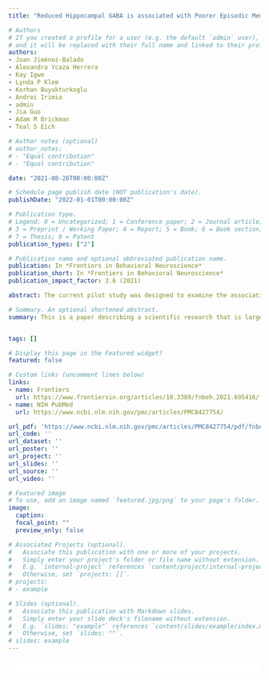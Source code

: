```yaml
---
title: "Reduced Hippocampal GABA is associated with Poorer Episodic Memory in Healthy Older Women: A Pilot Study"

# Authors
# If you created a profile for a user (e.g. the default `admin` user), write the username (folder name) here
# and it will be replaced with their full name and linked to their profile.
authors:
- Joan Jiménez-Balado
- Alexandra Ycaza Herrera
- Kay Igwe
- Lynda P Klem
- Korhan Buyukturkoglu
- Andrei Irimia
- admin
- Jia Guo
- Adam M Brickman
- Teal S Eich

# Author notes (optional)
# author_notes:
# - "Equal contribution"
# - "Equal contribution"

date: "2021-08-26T00:00:00Z"

# Schedule page publish date (NOT publication's date).
publishDate: "2022-01-01T00:00:00Z"

# Publication type.
# Legend: 0 = Uncategorized; 1 = Conference paper; 2 = Journal article;
# 3 = Preprint / Working Paper; 4 = Report; 5 = Book; 6 = Book section;
# 7 = Thesis; 8 = Patent
publication_types: ["2"]

# Publication name and optional abbreviated publication name.
publication: In *Frontiers in Behavioral Neuroscience*
publication_short: In *Frontiers in Behavioral Neuroscience*
publication_impact_factor: 3.6 (2021)

abstract: The current pilot study was designed to examine the association between hippocampal γ-aminobutyric acid (GABA+) concentration and episodic memory in older individuals, as well as the impact of two major risk factors for Alzheimer's disease — female sex and Apolipoprotein ε4 (ApoE ε4) genotype — on this relationship.

# Summary. An optional shortened abstract.
summary: This is a paper describing a scientific research that is largely helped by JET.


tags: []

# Display this page in the Featured widget?
featured: false

# Custom links (uncomment lines below)
links:
- name: Frontiers
  url: https://www.frontiersin.org/articles/10.3389/fnbeh.2021.695416/full
- name: NIH PubMed
  url: https://www.ncbi.nlm.nih.gov/pmc/articles/PMC8427754/

url_pdf: 'https://www.ncbi.nlm.nih.gov/pmc/articles/PMC8427754/pdf/fnbeh-15-695416.pdf'
url_code: ''
url_dataset: ''
url_poster: ''
url_project: ''
url_slides: ''
url_source: ''
url_video: ''

# Featured image
# To use, add an image named `featured.jpg/png` to your page's folder.
image:
  caption:
  focal_point: ""
  preview_only: false

# Associated Projects (optional).
#   Associate this publication with one or more of your projects.
#   Simply enter your project's folder or file name without extension.
#   E.g. `internal-project` references `content/project/internal-project/index.md`.
#   Otherwise, set `projects: []`.
# projects:
# - example

# Slides (optional).
#   Associate this publication with Markdown slides.
#   Simply enter your slide deck's filename without extension.
#   E.g. `slides: "example"` references `content/slides/example/index.md`.
#   Otherwise, set `slides: ""`.
# slides: example
---
```


<!-- {{% callout note %}}
Click the *Cite* button above to demo the feature to enable visitors to import publication metadata into their reference management software.
{{% /callout %}}

{{% callout note %}}
Create your slides in Markdown - click the *Slides* button to check out the example.
{{% /callout %}} -->

<!-- Supplementary notes can be added here, including [code, math, and images](https://wowchemy.com/docs/writing-markdown-latex/). -->


<html>
  <style>
    section {
        background: white;
        color: black;
        border-radius: 1em;
        padding: 1em;
        left: 50% }
    #inner {
        display: inline-block;
        display: flex;
        align-items: center;
        justify-content: center }
  </style>
  <section>
    <div id="inner">
      <script type='text/javascript' src='https://d1bxh8uas1mnw7.cloudfront.net/assets/embed.js'></script>
        <span style="float:left";
          class="__dimensions_badge_embed__"
          data-doi="10.3389/fnbeh.2021.695416"
          data-hide-zero-citations="false"
          data-legend="always">
        </span>
      <script async src="https://badge.dimensions.ai/badge.js" charset="utf-8"></script>
        <div  style="float:right";
          data-link-target="_blank"
          data-badge-details="right"
          data-badge-type="medium-donut"
          data-doi="10.3389/fnbeh.2021.695416"
          data-condensed="true"
          data-hide-no-mentions="false"
          class="altmetric-embed">
        </div>
    </div>
    <div id="inner">
      <script type="text/javascript" src="//cdn.plu.mx/widget-summary.js"></script>
        <a href="https://plu.mx/plum/a/?doi=10.3389/fnbeh.2021.695416"
          data-orientation="horizontal"
          class="plumx-summary"
          data-site="plum"
          data-hide-when-empty="false">
        </a>
    </div>
  </section>